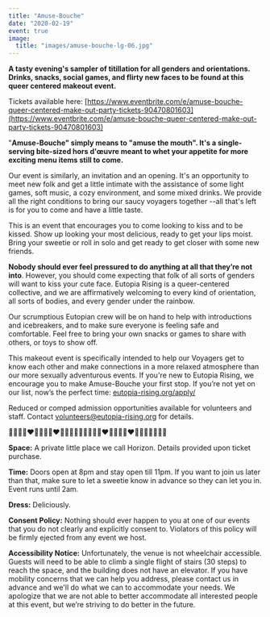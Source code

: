 ```yaml
---
title: "Amuse-Bouche"
date: "2020-02-19"
event: true
image:
  title: "images/amuse-bouche-lg-06.jpg"
---
```


**A tasty evening's sampler of titillation for all genders and orientations. Drinks, snacks, social games, and flirty new faces to be found at this queer centered makeout event.**

Tickets available here: [https://www.eventbrite.com/e/amuse-bouche-queer-centered-make-out-party-tickets-90470801603](https://www.eventbrite.com/e/amuse-bouche-queer-centered-make-out-party-tickets-90470801603)

"**Amuse-Bouche" simply means to "amuse the mouth". It's a single-serving bite-sized hors d'œuvre meant to whet your appetite for more exciting menu items still to come.**

Our event is similarly, an invitation and an opening. It's an opportunity to meet new folk and get a little intimate with the assistance of some light games, soft music, a cozy environment, and some mixed drinks. We provide all the right conditions to bring our saucy voyagers together --all that's left is for you to come and have a little taste.

This is an event that encourages you to come looking to kiss and to be kissed. Show up looking your most delicious, ready to get your lips moist. Bring your sweetie or roll in solo and get ready to get closer with some new friends.

**Nobody should ever feel pressured to do anything at all that they’re not into**. However, you should come expecting that folk of all sorts of genders will want to kiss your cute face. Eutopia Rising is a queer-centered collective, and we are affirmatively welcoming to every kind of orientation, all sorts of bodies, and every gender under the rainbow.

Our scrumptious Eutopian crew will be on hand to help with introductions and icebreakers, and to make sure everyone is feeling safe and comfortable. Feel free to bring your own snacks or games to share with others, or toys to show off.

This makeout event is specifically intended to help our Voyagers get to know each other and make connections in a more relaxed atmosphere than our more sexually adventurous events. If you're new to Eutopia Rising, we encourage you to make Amuse-Bouche your first stop. If you’re not yet on our list, now’s the perfect time: [eutopia-rising.org/apply/](https://eutopia-rising.org/apply/)

Reduced or comped admission opportunities available for volunteers and staff. Contact [volunteers@eutopia-rising.org](http://mailto:volunteers@eutopia-rising.org/) for details.

🍓💋🧁👩‍❤️‍💋‍👩🍪👨‍❤️‍💋‍👨🍩💏😘🍓💋🧁👩‍❤️‍💋‍👩🍪👨‍❤️‍💋‍👨🍩💏😘🍓💋

**Space:** A private little place we call Horizon. Details provided upon ticket purchase.

**Time:** Doors open at 8pm and stay open till 11pm. If you want to join us later than that, make sure to let a sweetie know in advance so they can let you in. Event runs until 2am.

**Dress:** Deliciously.

**Consent Policy:** Nothing should ever happen to you at one of our events that you do not clearly and explicitly consent to. Violators of this policy will be firmly ejected from any event we host.

**Accessibility Notice:** Unfortunately, the venue is not wheelchair accessible. Guests will need to be able to climb a single flight of stairs (30 steps) to reach the space, and the building does not have an elevator. If you have mobility concerns that we can help you address, please contact us in advance and we'll do what we can to accommodate your needs. We apologize that we are not able to better accommodate all interested people at this event, but we’re striving to do better in the future.
